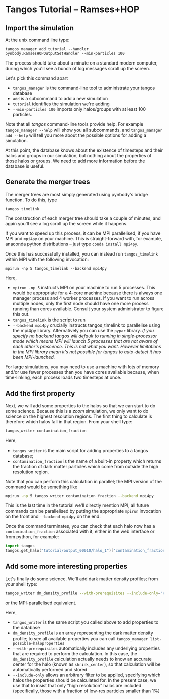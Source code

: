 Tangos Tutorial – Ramses+HOP
============================

Import the simulation
---------------------

At the unix command line type:

```
tangos_manager add tutorial --handler pynbody.RamsesHOPOutputSetHandler --min-particles 100
```

The process should take about a minute on a standard modern computer, during which you'll see a bunch of log messages 
scroll up the screen.
 
 Let's pick this command apart
 
  * `tangos_manager` is the command-line tool to administrate your tangos database
  * `add` is a subcommand to add a new simulation
  * `tutorial` identifies the simulation we're adding
  * `--min-particles 100` imports only halos/groups with at least 100 particles. 

 
Note that all _tangos_ command-line tools provide help. For example `tangos_manager --help` will show you all subcommands, and `tangos_manager add --help` will tell you more about the possible options for adding a simulation.
  
At this point, the database knows about the existence of timesteps and their halos and groups in our simulation, but nothing about the properties of those halos or groups. We need to add more information before the database is useful.

Generate the merger trees
-------------------------

The merger trees are most simply generated using pynbody's bridge function. To do this, type

```
tangos_timelink
```

The construction of each merger tree should take a couple of minutes,  and again you'll see a log scroll up the screen while it happens.

If you want to speed up this process, it can be MPI parallelised, if you have MPI and `mpi4py` on your machine. This is straight-forward with, for example, anaconda python distributions – just type `conda install mpi4py`. 

Once this has successfully installed, you can instead run `tangos_timelink` within MPI with the following invocation:

```
mpirun -np 5 tangos_timelink --backend mpi4py
```
Here,
 * `mpirun -np 5` instructs MPI on your machine to run 5 processes. This would be appropriate for a 4-core machine because there is always one manager process and 4 worker processes. If you want to run across multiple nodes, only the first node should have one more process running than cores available. Consult your system administrator to figure this out. 
 * `tangos_timelink` is the script to run
 * `--backend mpi4py` crucially instructs tangos_timelink to parallelise using the mpi4py library. Alternatively you can use the `pypar` library. *If you specify no backend tangos will default to running in single-processor mode which means MPI will launch 5 processes that are not aware of each other's prescence. This is not what you want. However limitations in the MPI library mean it's not possible for tangos to auto-detect it has been MPI-launched.*
 
For large simulations, you may need to use a machine with lots of memory  and/or use fewer processes than you have cores available because, when time-linking, each process loads two timesteps at once.

Add the first property
----------------------
 
Next, we will add some properties to the halos so that we can start to do some science. Because this is a _zoom_ simulation,
we only want to do science on the highest resolution regions. The first thing to calculate is therefore which halos fall
in that region. From your shell type:
```bash
tangos_writer contamination_fraction
```

Here,
 * `tangos_writer` is the main script for adding properties to a tangos database;
 * `contamination_fraction` is the name of a built-in property which returns the fraction of dark matter particles
   which come from outside the high resolution region.
   
Note that you can perform this calculation in parallel; the MPI version of the command would be something like
```bash
mpirun -np 5 tangos_writer contamination_fraction --backend mpi4py
```

This is the last time in the tutorial we'll directly mention MPI; all future commands can be parallelised by putting
the appropriate `mpirun` invocation on the front and `--backend mpi4py` on the end.

Once the command terminates, you can check that each halo now has a `contamination_fraction` associated with it, either
in the web interface or from python, for example:

```python
import tangos
tangos.get_halo("tutorial/output_00010/halo_1")['contamination_fraction'] # -> returns the appropriate fraction
```

Add some more interesting properties
------------------------------------

Let's finally do some science. We'll add dark matter density profiles; from your shell type:
 
 ```bash
tangos_writer dm_density_profile --with-prerequisites --include-only="contamination_fraction<0.01"  
```
or the MPI-parallelised equivalent.

Here,
 * `tangos_writer` is the same script you called above to add properties to the database
 * `dm_density_profile` is an array representing the dark matter density profile; to see all available properties
   you can call `tangos_manager list-possible-haloproperties`
 * `--with-prerequisites` automatically includes  any underlying properties that are required to perform the calculation. In this case,
   the `dm_density_profile` calculation actually needs to know an accurate center for the halo (known as `shrink_center`),
   so that calculation will be automatically performed and stored
 * `--include-only` allows an arbitrary filter to be applied, specifying which halos the properties should be calculated
   for. In the present case, we use that to insist that only "high resolution" halos are included (specifically, those
   with a fraction of low-res particles smaller than 1%)
 